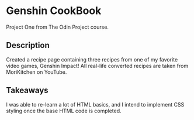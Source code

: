 # Genshin CookBook
Project One from The Odin Project course.
## Description
Created a recipe page containing three recipes from one of my favorite video games, Genshin Impact! All real-life converted recipes are taken from MoriKitchen on YouTube.
## Takeaways
I was able to re-learn a lot of HTML basics, and I intend to implement CSS styling once the base HTML code is completed.
